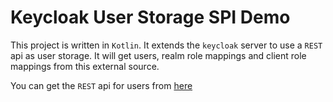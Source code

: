 # Keycloak User Storage SPI Demo

This project is written in `Kotlin`. It extends the `keycloak` server to use a `REST` api as user storage. It will get users, realm role mappings and client role mappings from this external source.

You can get the `REST` api for users from [here]("https://github.com/nononsensecode/simple-user-app")